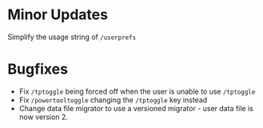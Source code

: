 # Minor Updates

Simplify the usage string of `/userprefs`

# Bugfixes

* Fix `/tptoggle` being forced off when the user is unable to use `/tptoggle`
* Fix `/powertooltoggle` changing the `/tptoggle` key instead
* Change data file migrator to use a versioned migrator - user data file is now version 2.